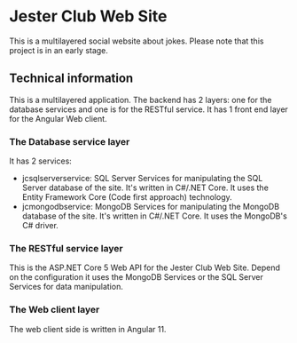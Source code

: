 # Jester Club Web Site
This is a multilayered social website about jokes. Please note that this project is in an early stage.

## Technical information
This is a multilayered application. The backend has 2 layers: one for the database services and one is for the RESTful service. It has 1 front end layer for the Angular Web client.

### The Database service layer
It has 2 services:
- jcsqlserverservice: SQL Server Services for manipulating the SQL Server database of the site. It's written in C#/.NET Core. It uses the Entity Framework Core (Code first approach) technology.
- jcmongodbservice: MongoDB Services  for manipulating the MongoDB database of the site. It's written in C#/.NET Core. It uses the MongoDB's C# driver.

### The RESTful service layer
This is the ASP.NET Core 5 Web API for the Jester Club Web Site. Depend on the configuration it uses the MongoDB Services or the SQL Server Services for data manipulation.

### The Web client layer
The web client side is written in Angular 11. 

